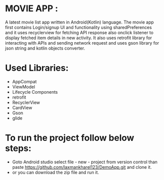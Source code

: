 #  MOVIE APP :
A latest movie list app written in Android(Kotlin) language. The movie app first contains Login/signup UI and functionality using sharedPreferences and it uses recyclerview for fetching API response also onclick listener to display fetched item details in new activity. It also uses retrofit library for interacting with APIs and sending network request and uses gson library for json string and kotlin objects converter.


# Used Libraries:
<ul>
  <li>AppCompat</li>
  <li>ViewModel</li>
  <li>Lifecycle Components</li>
  <li>retrofit</li>
  <li>RecyclerView</li>
  <li>CardView</li>
  <li>Gson</li>
<li>glide</li>
</ul>

# To run the project follow below steps:
- Goto Android studio select file - new - project from version control than paste
  https://github.com/laxmankharel123/DemoApp.git and clone it.
- or you can download the zip file and run it.